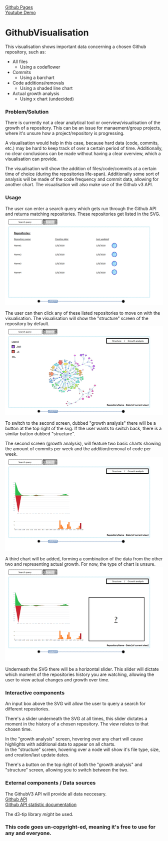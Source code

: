 [Github Pages](https://lunarlite.github.io/GithubVisualisation/)  
[Youtube Demo](https://youtu.be/IW206Ds3N9Q)

# GithubVisualisation

This visualisation shows important data concerning a chosen Github repository, such as:
* All files
  * Using a codeflower
* Commits
  * Using a barchart
* Code additions/removals
  * Using a shaded line chart
* Actual growth analysis
  * Using x chart (undecided)

### Problem/Solution

There is currently not a clear analytical tool or overview/visualisation of the growth of a repository.
This can be an issue for manaement/group projects, where it's unsure how a project/repository is progressing.

A visualisation would help in this case, because hard data (code, commits, etc.) may be hard to keep track of over a certain period of time. 
Additionally, no clear conclusions can be made without having a clear overview, which a visualisation can provide.

The visualisation will show the addition of files/code/commits at a certain time of choice (during the repositories life-span).
Additionally some sort of analysis will be made of the code frequency and commit data, allowing for another chart.
The visualisation will also make use of the Github v3 API.

### Usage

The user can enter a search query which gets run through the Github API and returns matching repositories.
These repositories get listed in the SVG. 
![search results](https://github.com/LunarLite/GithubVisualisation/blob/master/doc/Screen_search_result.png?raw=true)

The user can then click any of these listed repositories to move on with the visualisation.
The visualisation will show the "structure" screen of the repository by default. 
![structure](https://github.com/LunarLite/GithubVisualisation/blob/master/doc/Screen_structure.png?raw=true)

To switch to the second screen, dubbed "growth analysis" there will be a button at the top right of the svg.
If the user wants to switch back, there is a similar button dubbed "structure".

The second screen (growth analysis), will feature two basic charts showing the amount of commits per week and the addition/removal of code per week.
![growth analysis](https://github.com/LunarLite/GithubVisualisation/blob/master/doc/Screen_growth_analysis.png?raw=true)

A third chart will be added, forming a combination of the data from the other two and representing actual growth.
For now, the type of chart is unsure.
![growth analysis addition](https://github.com/LunarLite/GithubVisualisation/blob/master/doc/Screen_growth_analysis_addition.png?raw=true)

Underneath the SVG there will be a horizontal slider. This slider will dictate which moment of the repositories history you are watching,
allowing the user to view actual changes and growth over time.

### Interactive components

An input box above the SVG will allow the user to query a search for different repositories.

There's a slider underneath the SVG at all times, this slider dictates a moment in the history of a chosen repository.
The view relates to that chosen time.

In the "growth analysis" screen, hovering over any chart will cause highlights with additional data to appear on all charts.  
In the "structure" screen, hovering over a node will show it's file type, size, and creation/last update dates.

There's a button on the top right of both the "growth analysis" and "structure" screen, allowing you to switch between the two.

### External components / Data sources

The GithubV3 API will provide all data neccesary.  
[Github API](https://developer.github.com/v3/)  
[Github API statistic documentation](https://developer.github.com/v3/repos/statistics/)  

The d3-tip library *might* be used.


### This code goes un-copyright-ed, meaning it's free to use for any and everyone.
